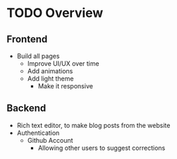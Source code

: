 # TODO Overview

## Frontend

- Build all pages
    - Improve UI/UX over time
    - Add animations
    - Add light theme
        - Make it responsive

## Backend

- Rich text editor, to make blog posts from the website
- Authentication
  - Github Account
    - Allowing other users to suggest corrections
